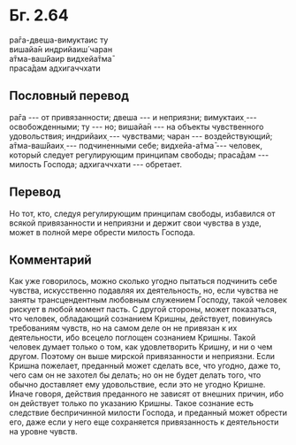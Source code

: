 # Бг. 2.64
ра̄га-двеша-вимуктаис ту<br/>
вишайа̄н индрийаиш́ чаран<br/>
а̄тма-ваш́йаир видхейа̄тма̄<br/>
праса̄дам адхигаччхати
## Пословный перевод

ра̄га --- от привязанности; двеша --- и неприязни; вимуктаих̣ ---
освобожденными; ту --- но; вишайа̄н --- на объекты чувственного
удовольствия; индрийаих̣ --- чувствами; чаран --- воздействующий;
а̄тма-ваш́йаих̣ --- подчиненными себе; видхейа-а̄тма̄ --- человек, который
следует регулирующим принципам свободы; праса̄дам --- милость Господа;
адхигаччхати --- обретает.

## Перевод

Но тот, кто, следуя регулирующим принципам свободы, избавился от всякой
привязанности и неприязни и держит свои чувства в узде, может в полной
мере обрести милость Господа.

## Комментарий

Как уже говорилось, можно сколько угодно пытаться подчинить себе
чувства, искусственно подавляя их деятельность, но, если чувства не
заняты трансцендентным любовным служением Господу, такой человек рискует
в любой момент пасть. С другой стороны, может показаться, что человек,
обладающий сознанием Кришны, действует, повинуясь требованиям чувств, но
на самом деле он не привязан к их деятельности, ибо всецело поглощен
сознанием Кришны. Такой человек думает только о том, как удовлетворить
Кришну, и ни о чем другом. Поэтому он выше мирской привязанности и
неприязни. Если Кришна пожелает, преданный может сделать все, что
угодно, даже то, чего сам он не захотел бы делать; но он не будет делать
того, что обычно доставляет ему удовольствие, если это не угодно Кришне.
Иначе говоря, действия преданного не зависят от внешних причин, ибо он
действует только по указанию Кришны. Такое сознание есть следствие
беспричинной милости Господа, и преданный может обрести его, даже если у
него еще сохраняется привязанность к деятельности на уровне чувств.
